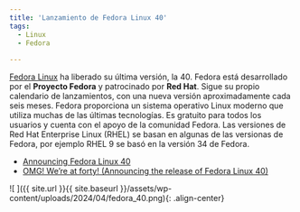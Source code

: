 ```yaml
---
title: 'Lanzamiento de Fedora Linux 40'
tags: 
  - Linux
  - Fedora
  
---
```


[Fedora Linux](https://fedoraproject.org/es/) ha liberado su última versión, la 40. Fedora está desarrollado por el **Proyecto Fedora** y patrocinado por **Red Hat**. Sigue su propio calendario de lanzamientos, con una nueva versión aproximadamente cada seis meses. Fedora proporciona un sistema operativo Linux moderno que utiliza muchas de las últimas tecnologías. Es gratuito para todos los usuarios y cuenta con el apoyo de la comunidad Fedora. Las versiones de Red Hat Enterprise Linux (RHEL) se basan en algunas de las versionas de Fedora, por ejemplo RHEL 9 se basó en la versión 34 de Fedora.

* [Announcing Fedora Linux 40](https://www.redhat.com/en/blog/announcing-fedora-linux-40?sc_cid=701f2000000tyBjAAI)
* [OMG! We’re at forty! (Announcing the release of Fedora Linux 40)](https://fedoramagazine.org/announcing-fedora-linux-40/)

![ ]({{ site.url }}{{ site.baseurl }}/assets/wp-content/uploads/2024/04/fedora_40.png){: .align-center}